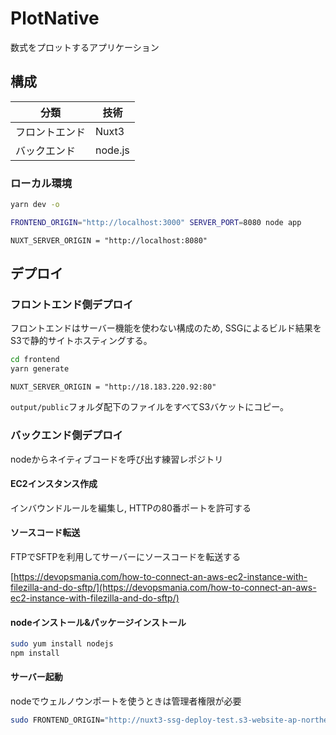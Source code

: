 # PlotNative

数式をプロットするアプリケーション

## 構成

|分類|技術|
|-|-|
|フロントエンド|Nuxt3|
|バックエンド|node.js|

### ローカル環境

```bash
yarn dev -o
```

```bash
FRONTEND_ORIGIN="http://localhost:3000" SERVER_PORT=8080 node app
```

```c:ローカルでのfrontend/.envの内容
NUXT_SERVER_ORIGIN = "http://localhost:8080"
```

## デプロイ

### フロントエンド側デプロイ

フロントエンドはサーバー機能を使わない構成のため, SSGによるビルド結果をS3で静的サイトホスティングする。

```bash
cd frontend
yarn generate
```

```c:ビルド時のfrontend/.env.envの内容
NUXT_SERVER_ORIGIN = "http://18.183.220.92:80"
```

`output/public`フォルダ配下のファイルをすべてS3バケットにコピー。

### バックエンド側デプロイ

nodeからネイティブコードを呼び出す練習レポジトリ

#### EC2インスタンス作成

インバウンドルールを編集し, HTTPの80番ポートを許可する

#### ソースコード転送

FTPでSFTPを利用してサーバーにソースコードを転送する

[https://devopsmania.com/how-to-connect-an-aws-ec2-instance-with-filezilla-and-do-sftp/](https://devopsmania.com/how-to-connect-an-aws-ec2-instance-with-filezilla-and-do-sftp/)

#### nodeインストール&パッケージインストール

```bash
sudo yum install nodejs
npm install
```

#### サーバー起動

nodeでウェルノウンポートを使うときは管理者権限が必要

```bash
sudo FRONTEND_ORIGIN="http://nuxt3-ssg-deploy-test.s3-website-ap-northeast-1.amazonaws.com" SERVER_PORT=80 node app
```